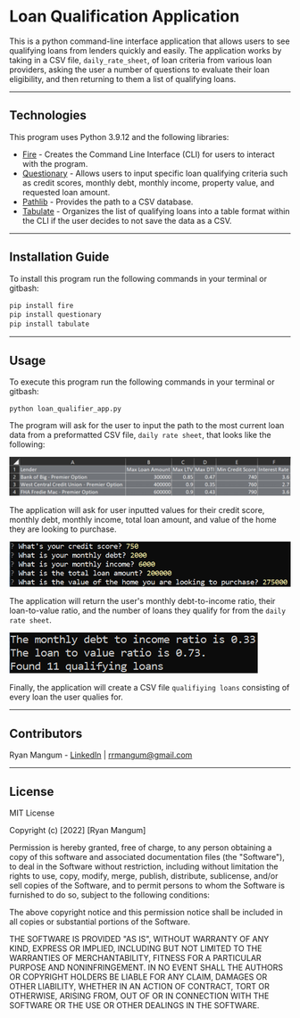 # Loan Qualification Application

This is a python command-line interface application that allows users to see qualifying loans from lenders quickly and easily. The application works by taking in a CSV file, `daily_rate_sheet`, of loan criteria from various loan providers, asking the user a number of questions to evaluate their loan eligibility, and then returning to them a list of qualifying loans.

---

## Technologies

This program uses Python 3.9.12 and the following libraries:
* [Fire](https://github.com/google/python-fire/blob/master/docs/guide.md) - Creates the Command Line Interface (CLI) for users to interact with the program.
* [Questionary](https://pypi.org/project/questionary/#documentation) - Allows users to input specific loan qualifying criteria such as credit scores, monthly debt, monthly income, property value, and requested loan amount.
* [Pathlib](https://docs.python.org/3/library/pathlib.html) - Provides the path to a CSV database.
* [Tabulate](https://pypi.org/project/tabulate/) - Organizes the list of qualifying loans into a table format within the CLI if the user decides to not save the data as a CSV.
---

## Installation Guide

To install this program run the following commands in your terminal or gitbash:

```python
pip install fire
pip install questionary
pip install tabulate
```

---

## Usage

To execute this program run the following commands in your terminal or gitbash:

```
python loan_qualifier_app.py
```
The program will ask for the user to input the path to the most current loan data from a preformatted CSV file, `daily rate sheet`, that looks like the following:

![Excel file showcasing the loan data format](https://github.com/rrmangum/Loan-Qualification-Application/blob/main/images/Input_Data_Format.png?raw=true)

The application will ask for user inputted values for their credit score, monthly debt, monthly income, total loan amount, and value of the home they are looking to purchase.

![User Input](https://github.com/rrmangum/Loan-Qualification-Application/blob/main/images/User_Input.png?raw=true)

The application will return the user's monthly debt-to-income ratio, their loan-to-value ratio, and the number of loans they qualify for from the `daily rate sheet`.

![Ratio Returns](https://github.com/rrmangum/Loan-Qualification-Application/blob/main/images/Ratio_Returns.png?raw=true)

Finally, the application will create a CSV file `qualifiying loans` consisting of every loan the user qualies for.

---

## Contributors

Ryan Mangum - [LinkedIn](https://www.linkedin.com/in/ryanrmangum/) | rrmangum@gmail.com

---

## License

MIT License

Copyright (c) [2022] [Ryan Mangum]

Permission is hereby granted, free of charge, to any person obtaining a copy
of this software and associated documentation files (the "Software"), to deal
in the Software without restriction, including without limitation the rights
to use, copy, modify, merge, publish, distribute, sublicense, and/or sell
copies of the Software, and to permit persons to whom the Software is
furnished to do so, subject to the following conditions:

The above copyright notice and this permission notice shall be included in all
copies or substantial portions of the Software.

THE SOFTWARE IS PROVIDED "AS IS", WITHOUT WARRANTY OF ANY KIND, EXPRESS OR
IMPLIED, INCLUDING BUT NOT LIMITED TO THE WARRANTIES OF MERCHANTABILITY,
FITNESS FOR A PARTICULAR PURPOSE AND NONINFRINGEMENT. IN NO EVENT SHALL THE
AUTHORS OR COPYRIGHT HOLDERS BE LIABLE FOR ANY CLAIM, DAMAGES OR OTHER
LIABILITY, WHETHER IN AN ACTION OF CONTRACT, TORT OR OTHERWISE, ARISING FROM,
OUT OF OR IN CONNECTION WITH THE SOFTWARE OR THE USE OR OTHER DEALINGS IN THE
SOFTWARE.
